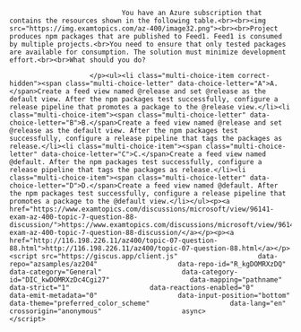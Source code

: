 <p class="card-text">
							
								You have an Azure subscription that contains the resources shown in the following table.<br><br><img src="https://img.examtopics.com/az-400/image32.png"><br><br>Project produces npm packages that are published to Feed1. Feed1 is consumed by multiple projects.<br>You need to ensure that only tested packages are available for consumption. The solution must minimize development effort.<br><br>What should you do?
							
						</p><ul><li class="multi-choice-item correct-hidden"><span class="multi-choice-letter" data-choice-letter="A">A.</span>Create a feed view named @release and set @release as the default view. After the npm packages test successfully, configure a release pipeline that promotes a package to the @release view.</li><li class="multi-choice-item"><span class="multi-choice-letter" data-choice-letter="B">B.</span>Create a feed view named @release and set @release as the default view. After the npm packages test successfully, configure a release pipeline that tags the packages as release.</li><li class="multi-choice-item"><span class="multi-choice-letter" data-choice-letter="C">C.</span>Create a feed view named @default. After the npm packages test successfully, configure a release pipeline that tags the packages as release.</li><li class="multi-choice-item"><span class="multi-choice-letter" data-choice-letter="D">D.</span>Create a feed view named @default. After the npm packages test successfully, configure a release pipeline that promotes a package to the @default view.</li></ul><p><a href="https://www.examtopics.com/discussions/microsoft/view/96141-exam-az-400-topic-7-question-88-discussion/">https://www.examtopics.com/discussions/microsoft/view/96141-exam-az-400-topic-7-question-88-discussion/</a></p><p><a href="http://116.198.226.11/az400/topic-07-question-88.html">http://116.198.226.11/az400/topic-07-question-88.html</a></p><script src="https://giscus.app/client.js"                    data-repo="azsamples/az204"                    data-repo-id="R_kgDOMRXzDQ"                    data-category="General"                    data-category-id="DIC_kwDOMRXzDc4Cgi27"                    data-mapping="pathname"                    data-strict="1"                    data-reactions-enabled="0"                    data-emit-metadata="0"                    data-input-position="bottom"                    data-theme="preferred_color_scheme"                    data-lang="en"                    crossorigin="anonymous"                    async>                    </script>